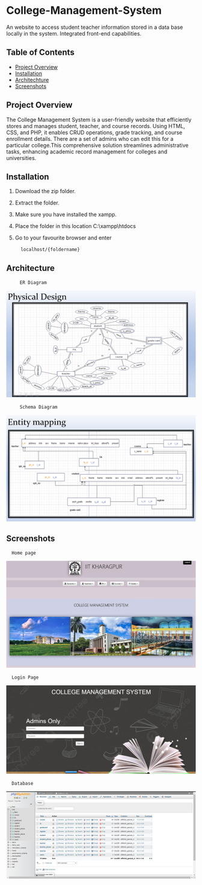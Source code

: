 # College-Management-System
An website to access student teacher information stored in a data base locally in the system. Integrated front-end capabilities.

## Table of Contents

- [Project Overview](#project-overview)
- [Installation](#installation)
- [Architechture](#architecture)
- [Screenshots](#screenshots)

## Project Overview

The College Management System is a user-friendly website that efficiently stores and manages student, teacher, and course records. 
Using HTML, CSS, and PHP, it enables CRUD operations, grade tracking, and course enrollment details. There are a set of admins who 
can edit this for a particular college.This comprehensive solution streamlines administrative tasks, enhancing academic record management
for colleges and universities.

## Installation

1. Download the zip folder.
2. Extract the folder.
3. Make sure you have installed the xampp.
4. Place the folder in this location C:\xampp\htdocs
5. Go to your favourite browser and enter

         localhost/{foldername}

## Architecture

         ER Diagram
<img src="cms/webPictures/ER.png" alt="ER" title="ER">

         Schema Diagram
<img src="cms/webPictures/Schema.png" alt="Schema" title="Schema">

## Screenshots
      Home page
<img src="cms/webPictures/home.png" alt="HomePage" title="HomePage">

      Login Page
<img src="cms/webPictures/LoginPage.png" alt="LoginPage" title="LoginPage">
      
      Database
<img src="cms/webPictures/DB.png" alt="Database" title="Database">
